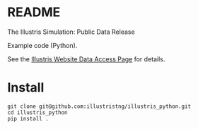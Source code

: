 # README #

The Illustris Simulation: Public Data Release

Example code (Python).

See the [Illustris Website Data Access Page](http://www.illustris-project.org/data/) for details.

# Install


```
git clone git@github.com:illustristng/illustris_python.git
cd illustris_python
pip install .
```
